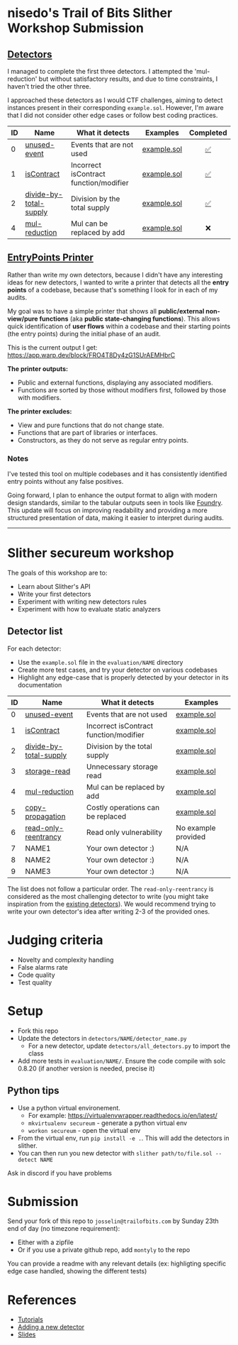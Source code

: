 # nisedo's Trail of Bits Slither Workshop Submission 
## [Detectors](https://github.com/nisedo/slither-workshop/tree/main/detectors)

I managed to complete the first three detectors.
I attempted the 'mul-reduction' but without satisfactory results, and due to time constraints, I haven't tried the other three.

I approached these detectors as I would CTF challenges, aiming to detect instances present in their corresponding `example.sol`. However, I'm aware that I did not consider other edge cases or follow best coding practices.


| ID  | Name                 | What it detects                             | Examples                                                | Completed                                                |
|-----|----------------------|---------------------------------------------|---------------------------------------------------------|:-----------------------------------------------------:|
| 0   | [unused-event](./detectors/unused_event/unused_event.py)         | Events that are not used                    | [example.sol](./evaluation/unused_event/example.sol)     | [✅](https://github.com/nisedo/slither-workshop/blob/main/detectors/unused_event/unused_event.py)
| 1   | [isContract](./detectors/iscontract/iscontract.py)           | Incorrect isContract function/modifier      | [example.sol](./evaluation/iscontract/example.sol)       | [✅](https://github.com/nisedo/slither-workshop/blob/main/detectors/iscontract/iscontract.py)
| 2   | [divide-by-total-supply](./detectors/divide_by_total_supply/divide_by_total_supply.py) | Division by the total supply                | [example.sol](./evaluation/divide_by_total_supply/example.sol) | [✅](https://github.com/nisedo/slither-workshop/blob/main/detectors/divide_by_total_supply/divide_by_total_supply.py)
| 4   | [mul-reduction](./detectors/mul_reduction/mul_reduction.py)        | Mul can be replaced by add                  | [example.sol](./evaluation/mul_reduction/example.sol)    | ❌

## [EntryPoints Printer](https://github.com/nisedo/slither-workshop/blob/main/printers/entry_points.py)
Rather than write my own detectors, because I didn't have any interesting ideas for new detectors, I wanted to write a printer that detects all the **entry points** of a codebase, because that's something I look for in each of my audits.

My goal was to have a simple printer that shows all **public/external non-view/pure functions** (aka **public state-changing functions**). This allows quick identification of **user flows** within a codebase and their starting points (the entry points) during the initial phase of an audit.

This is the current output I get: https://app.warp.dev/block/FRO4T8Dy4zG1SUrAEMHbrC

**The printer outputs:**
- Public and external functions, displaying any associated modifiers.
- Functions are sorted by those without modifiers first, followed by those with modifiers.

**The printer excludes:**
- View and pure functions that do not change state.
- Functions that are part of libraries or interfaces.
- Constructors, as they do not serve as regular entry points.

### Notes
I've tested this tool on multiple codebases and it has consistently identified entry points without any false positives.

Going forward, I plan to enhance the output format to align with modern design standards, similar to the tabular outputs seen in tools like [Foundry](https://book.getfoundry.sh/). This update will focus on improving readability and providing a more structured presentation of data, making it easier to interpret during audits.

---

# Slither secureum workshop

The goals of this workshop are to:
- Learn about Slither's API
- Write your first detectors
- Experiment with writing new detectors rules
- Experiment with how to evaluate static analyzers

## Detector list

For each detector:
- Use the `example.sol` file in the `evaluation/NAME` directory
- Create more test cases, and try your detector on various codebases
- Highlight any edge-case that is properly detected by your detector in its documentation

| ID  | Name                 | What it detects                             | Examples                                                |
|-----|----------------------|---------------------------------------------|---------------------------------------------------------|
| 0   | [unused-event](./detectors/unused_event/unused_event.py)         | Events that are not used                    | [example.sol](./evaluation/unused_event/example.sol)     |
| 1   | [isContract](./detectors/iscontract/iscontract.py)           | Incorrect isContract function/modifier      | [example.sol](./evaluation/iscontract/example.sol)       |
| 2   | [divide-by-total-supply](./detectors/divide_by_total_supply/divide_by_total_supply.py) | Division by the total supply                | [example.sol](./evaluation/divide_by_total_supply/example.sol) |
| 3   | [storage-read](./detectors/storage_read_elimiation/storage_read.py)         | Unnecessary storage read                    | [example.sol](./evaluation/storage_read_eliminination/example.sol) |
| 4   | [mul-reduction](./detectors/mul_reduction/mul_reduction.py)        | Mul can be replaced by add                  | [example.sol](./evaluation/mul_reduction/example.sol)    |
| 5   | [copy-propagation](./detectors/copy_propagation/copy_propagation.py)     | Costly operations can be replaced           | [example.sol](./evaluation/copy_propagation/example.sol) |
| 6   | [read-only-reentrancy](./detectors/read_only_reentrancy/read_only_reentrancy.py) | Read only vulnerability                     | No example provided                                            |
| 7   | NAME1                | Your own detector :)                        | N/A                                                     |
| 8   | NAME2                | Your own detector :)                        | N/A                                                     |
| 9  | NAME3                | Your own detector :)                        | N/A                                                     |

The list does not follow a particular order. 
The `read-only-reentrancy` is considered as the most challenging detector to write (you might take inspiration from the [existing detectors](https://github.com/crytic/slither/tree/master/slither/detectors/reentrancy)).
We would recommend trying to write your own detector's idea after writing 2-3 of the provided ones. 

# Judging criteria
- Novelty and complexity handling
- False alarms rate
- Code quality
- Test quality

# Setup 
- Fork this repo
- Update the detectors in `detectors/NAME/detector_name.py`
  - For a new detector, update `detectors/all_detectors.py` to import the class
- Add more tests in `evaluation/NAME/`. Ensure the code compile with solc 0.8.20 (if another version is needed, precise it)

## Python tips
- Use a python virtual environement.
  - For example: https://virtualenvwrapper.readthedocs.io/en/latest/
  - `mkvirtualenv secureum` - generate a python virtual env
  - `workon secureum` - open the virtual env
- From the virtual env, run `pip install -e .`. This will add the detectors in slither.
- You can then run you new detector with `slither path/to/file.sol --detect NAME`

Ask in discord if you have problems 

# Submission

Send your fork of this repo to `josselin@trailofbits.com` by Sunday 23th end of day (no timezone requirement):
- Either with a zipfile
- Or if you use a private github repo, add `montyly` to the repo

You can provide a readme with any relevant details (ex: highligting specific edge case handled, showing the different tests)

# References
- [Tutorials](https://secure-contracts.com/program-analysis/slither/index.html)
- [Adding a new detector](https://github.com/crytic/slither/wiki/Adding-a-new-detector)
- [Slides](./slides.pdf)
